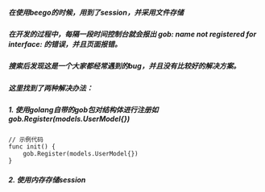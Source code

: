 ##### 在使用beego的时候，用到了session，并采用文件存储
##### 在开发的过程中，每隔一段时间控制台就会报出 gob: name not registered for interface: 的错误，并且页面报错。
##### 搜索后发现这是一个大家都经常遇到的bug，并且没有比较好的解决方案。
##### 这里找到了两种解决办法：
##### 1. 使用golang自带的gob包对结构体进行注册如gob.Register(models.UserModel{})
```
// 示例代码
func init() {
	gob.Register(models.UserModel{})
}
```
##### 2. 使用内存存储session
